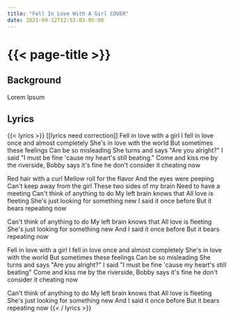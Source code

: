 ```yaml
---
title: "Fell In Love With A Girl COVER"
date: 2021-09-12T12:52:03-05:00
---
```

# {{< page-title >}}

## Background
Lorem Ipsum

## Lyrics
{{< lyrics >}}
[[lyrics need correction]]
Fell in love with a girl
I fell in love once and almost completely
She's in love with the world
But sometimes these feelings
Can be so misleading
She turns and says "Are you alright?"
I said "I must be fine 'cause my heart's still beating."
Come and kiss me by the riverside,
Bobby says it's fine he don't consider it cheating now

Red hair with a curl
Mellow roll for the flavor
And the eyes were peeping
Can't keep away from the girl
These two sides of my brain
Need to have a meeting
Can't think of anything to do
My left brain knows that
All love is fleeting
She's just looking for something new
I said it once before
But it bears repeating now

Can't think of anything to do
My left brain knows that
All love is fleeting
She's just looking for something new
And I said it once before
But it bears repeating now

Fell in love with a girl
I fell in love once and almost completely
She's in love with the world
But sometimes these feelings
Can be so misleading
She turns and says "Are you alright?"
I said "I must be fine 'cause my heart's still beating"
Come and kiss me by the riverside,
Bobby says it's fine he don't consider it cheating now

Can't think of anything to do
My left brain knows that
All love is fleeting
She's just looking for something new
And I said it once before
But it bears repeating now
{{< / lyrics >}}
